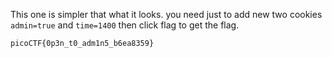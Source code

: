 This one is simpler that what it looks. 
you need just to add new two cookies `admin=true` and `time=1400` then click flag to get the flag. 
```
picoCTF{0p3n_t0_adm1n5_b6ea8359}
```
